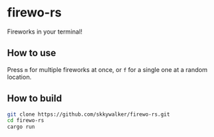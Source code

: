 # firewo-rs

Fireworks in your terminal!

## How to use

Press `m` for multiple fireworks at once, or `f` for a single one at a random location.

## How to build

```bash
git clone https://github.com/skkywalker/firewo-rs.git
cd firewo-rs
cargo run
```
